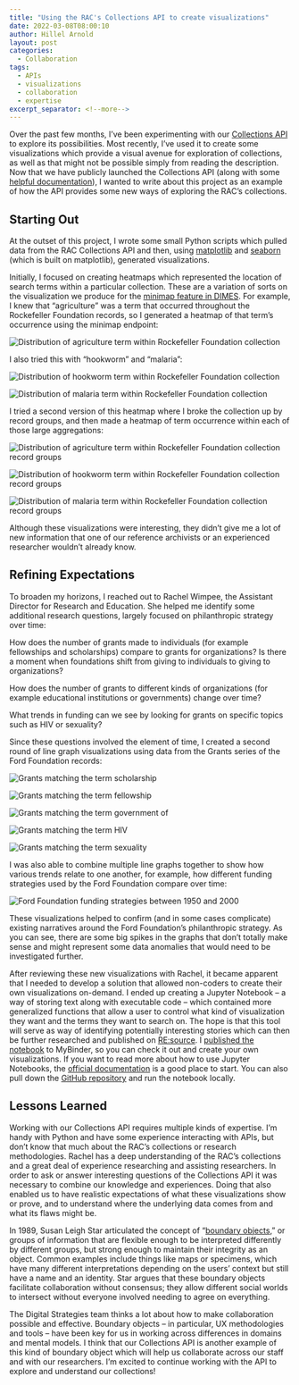 ```yaml
---
title: "Using the RAC's Collections API to create visualizations"
date: 2022-03-08T08:00:10
author: Hillel Arnold
layout: post
categories:
  - Collaboration
tags:
  - APIs
  - visualizations
  - collaboration
  - expertise
excerpt_separator: <!--more-->
---
```

Over the past few months, I’ve been experimenting with our [Collections API](https://api.rockarch.org/) to explore its possibilities. Most recently, I’ve used it to create some visualizations which provide a visual avenue for exploration of collections, as well as that might not be possible simply from reading the description. Now that we have publicly launched the Collections API (along with some [helpful documentation](https://docs.rockarch.org/argo)), I wanted to write about this project as an example of how the API provides some new ways of exploring the RAC’s collections. <!--more-->

## Starting Out

At the outset of this project, I wrote some small Python scripts which pulled data from the RAC Collections API and then, using [matplotlib](https://matplotlib.org/) and [seaborn](https://seaborn.pydata.org/) (which is built on matplotlib), generated visualizations.

Initially, I focused on creating heatmaps which represented the location of search terms within a particular collection. These are a variation of sorts on the visualization we produce for the [minimap feature in DIMES](/implementing-a-jump-to-hit-feature-in-dimes). For example, I knew that “agriculture” was a term that occurred throughout the Rockefeller Foundation records, so I generated a heatmap of that term’s occurrence using the minimap endpoint:

![Distribution of agriculture term within Rockefeller Foundation collection](/assets/img/2022/03/agriculture-distribution.png)

I also tried this with “hookworm” and “malaria”:

![Distribution of hookworm term within Rockefeller Foundation collection](/assets/img/2022/03/hookworm-distribution.png)

![Distribution of malaria term within Rockefeller Foundation collection](/assets/img/2022/03/malaria-distribution.png)

I tried a second version of this heatmap where I broke the collection up by record groups, and then made a heatmap of term occurrence within each of those large aggregations:

![Distribution of agriculture term within Rockefeller Foundation collection record groups](/assets/img/2022/03/agriculture-recordgroup.png)

![Distribution of hookworm term within Rockefeller Foundation collection record groups](/assets/img/2022/03/hookworm-recordgroup.png)

![Distribution of malaria term within Rockefeller Foundation collection record groups](/assets/img/2022/03/malaria-recordgroup.png)

Although these visualizations were interesting, they didn’t give me a lot of new information that one of our reference archivists or an experienced researcher wouldn’t already know.

## Refining Expectations

To broaden my horizons, I reached out to Rachel Wimpee, the Assistant Director for Research and Education. She helped me identify some additional research questions, largely focused on philanthropic strategy over time:  

How does the number of grants made to individuals (for example fellowships and scholarships) compare to grants for organizations? Is there a moment when foundations shift from giving to individuals to giving to organizations?

How does the number of grants to different kinds of organizations (for example educational institutions or governments) change over time?

What trends in funding can we see by looking for grants on specific topics such as HIV or sexuality?

Since these questions involved the element of time, I created a second round of line graph visualizations using data from the Grants series of the Ford Foundation records:

![Grants matching the term scholarship](/assets/img/2022/03/scholarship.png)

![Grants matching the term fellowship](/assets/img/2022/03/fellowship.png)

![Grants matching the term government of](/assets/img/2022/03/government_of.png)

![Grants matching the term HIV](/assets/img/2022/03/hiv.png)

![Grants matching the term sexuality](/assets/img/2022/03/sexuality.png)

I was also able to combine multiple line graphs together to show how various trends relate to one another, for example, how different funding strategies used by the Ford Foundation compare over time:

![Ford Foundation funding strategies between 1950 and 2000](/assets/img/2022/03/funding_strategies_1950-2000_ford_foundation_records_line_graph.png)

These visualizations helped to confirm (and in some cases complicate) existing narratives around the Ford Foundation’s philanthropic strategy. As you can see, there are some big spikes in the graphs that don’t totally make sense and might represent some data anomalies that would need to be investigated further.

After reviewing these new visualizations with Rachel, it became apparent that I needed to develop a solution that allowed non-coders to create their own visualizations on-demand. I ended up creating a Jupyter Notebook – a way of storing text along with executable code – which contained more generalized functions that allow a user to control what kind of visualization they want and the terms they want to search on. The hope is that this tool will serve as way of identifying potentially interesting stories which can then be further researched and published on [RE:source](https://resource.rockarch.org/). I [published the notebook](https://mybinder.org/v2/gh/RockefellerArchiveCenter/mapping-collections/HEAD?urlpath=lab/tree/Visualizations.ipynb) to MyBinder, so you can check it out and create your own visualizations. If you want to read more about how to use Jupyter Notebooks, the [official documentation](https://jupyter-notebook.readthedocs.io/en/stable/examples/Notebook/examples_index.html) is a good place to start. You can also pull down the [GitHub repository](https://github.com/RockefellerArchiveCenter/mapping-collections) and run the notebook locally.

## Lessons Learned

Working with our Collections API requires multiple kinds of expertise. I’m handy with Python and have some experience interacting with APIs, but don’t know that much about the RAC’s collections or research methodologies. Rachel has a deep understanding of the RAC’s collections and a great deal of experience researching and assisting researchers. In order to ask or answer interesting questions of the Collections API it was necessary to combine our knowledge and experiences. Doing that also enabled us to have realistic expectations of what these visualizations show or prove, and to understand where the underlying data comes from and what its flaws might be.

In 1989, Susan Leigh Star articulated the concept of “[boundary objects](https://en.wikipedia.org/wiki/Boundary_object),” or groups of information that are flexible enough to be interpreted differently by different groups, but strong enough to maintain their integrity as an object. Common examples include things like maps or specimens, which have many different interpretations depending on the users’ context but still have a name and an identity. Star argues that these boundary objects facilitate collaboration without consensus; they allow different social worlds to intersect without everyone involved needing to agree on everything.

The Digital Strategies team thinks a lot about how to make collaboration possible and effective. Boundary objects – in particular, UX methodologies and tools – have been key for us in working across differences in domains and mental models. I think that our Collections API is another example of this kind of boundary object which will help us collaborate across our staff and with our researchers. I’m excited to continue working with the API to explore and understand our collections!
